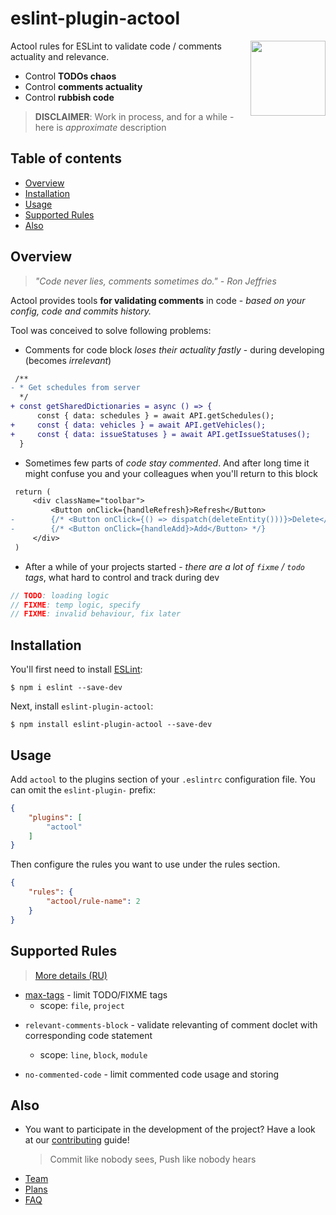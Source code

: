 # eslint-plugin-actool

<!-- TODO: add badges -->

<img src="https://avatars2.githubusercontent.com/u/74495859?s=200&v=4" height="120" align="right">

Actool rules for ESLint to validate code / comments actuality and relevance.

- Control **TODOs chaos**
- Control **comments actuality**
- Control **rubbish code**

<!-- TODO [**Propose or contribute a new rule ➡**](.github/contributing.md) -->
> **DISCLAIMER**: Work in process, and for a while - here is *approximate* description

## Table of contents

<!--ts-->
   * [Overview](#overview)
   * [Installation](#installation)
   * [Usage](#usage)
   * [Supported Rules](#supported-rules)
   * [Also](#also)
<!--te-->

## Overview
> *"Code never lies, comments sometimes do." - Ron Jeffries*

Actool provides tools **for validating comments** in code - *based on your config, code and commits history.*

<!--TODO diff + ts highlighting -->

Tool was conceived to solve following problems:
- Comments for code block *loses their actuality fastly* - during developing (becomes *irrelevant*)
```diff
 /**
- * Get schedules from server
  */
+ const getSharedDictionaries = async () => {
      const { data: schedules } = await API.getSchedules();
+     const { data: vehicles } = await API.getVehicles();
+     const { data: issueStatuses } = await API.getIssueStatuses();
  }
```
- Sometimes few parts of *code stay commented*. And after long time it might confuse you and your colleagues when you'll return to this block
```diff
 return (
     <div className="toolbar">
         <Button onClick={handleRefresh}>Refresh</Button>
-        {/* <Button onClick={() => dispatch(deleteEntity()))}>Delete</Button> */}
-        {/* <Button onClick={handleAdd}>Add</Button> */}
     </div>
 )
```
- After a while of your projects started - *there are a lot of `fixme` / `todo` tags*, what hard to control and track during dev
```ts
// TODO: loading logic
// FIXME: temp logic, specify
// FIXME: invalid behaviour, fix later
```

## Installation

You'll first need to install [ESLint](http://eslint.org):

```
$ npm i eslint --save-dev
```

Next, install `eslint-plugin-actool`:

```
$ npm install eslint-plugin-actool --save-dev
```


## Usage

Add `actool` to the plugins section of your `.eslintrc` configuration file. You can omit the `eslint-plugin-` prefix:

```json
{
    "plugins": [
        "actool"
    ]
}
```


Then configure the rules you want to use under the rules section.

```json
{
    "rules": {
        "actool/rule-name": 2
    }
}
```

## Supported Rules

> [More details (RU)](https://github.com/actool/actool-cli/blob/dev/rules.md)

<!--TODO: rename base rule -->
- [max-tags](docs/rules/max-tags-file.md) - limit TODO/FIXME tags
   - scope: `file`, `project`

<!--TODO: rename base rule -->
- `relevant-comments-block` - validate relevanting of comment doclet with corresponding code statement
   - scope: `line`, `block`, `module`

- `no-commented-code` - limit commented code usage and storing

## Also
- You want to participate in the development of the project? Have a look at our [contributing](CONTRIBUTING.md) guide!
   > Commit like nobody sees, Push like nobody hears
- [Team](DEV.md#team)
- [Plans](DEV.md#plans)
- [FAQ](FAQ.md)


